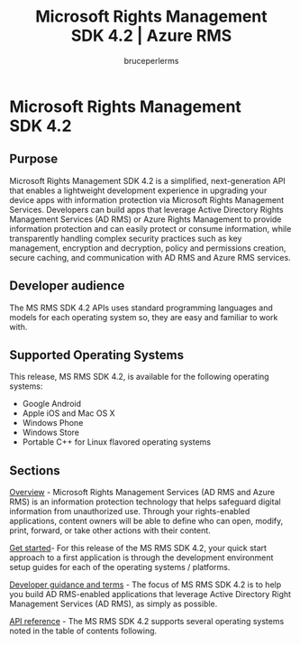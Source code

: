 ﻿---
# required metadata

title: Microsoft Rights Management SDK 4.2 | Azure RMS
description: RMS SDK 4.2 is a simplified, next-generation API that enables a lightweight development experience in upgrading your device apps with info protection.
keywords:
author: bruceperlerms
manager: mbaldwin
ms.date: 04/28/2016
ms.topic: article
ms.prod:
ms.service: rights-management
ms.technology: techgroup-identity
ms.assetid: 4ee4fa26-b4f7-478f-b360-be6f421c5718
# optional metadata

#ROBOTS:
audience: developer
#ms.devlang:
ms.reviewer: shubhamp
ms.suite: ems
#ms.tgt_pltfrm:
#ms.custom:

---

# Microsoft Rights Management SDK 4.2

## Purpose ##

Microsoft Rights Management SDK 4.2 is a simplified, next-generation API that enables a lightweight development experience in upgrading your device apps with information protection via Microsoft Rights Management Services. Developers can build apps that leverage Active Directory Rights Management Services (AD RMS) or Azure Rights Management to provide information protection and can easily protect or consume information, while transparently handling complex security practices such as key management, encryption and decryption, policy and permissions creation, secure caching, and communication with AD RMS and Azure RMS services.

## Developer audience ##

The MS RMS SDK 4.2 APIs uses standard programming languages and models for each operating system so, they are easy and familiar to work with.

## Supported Operating Systems ##

This release, MS RMS SDK 4.2, is available for the following operating systems:

- Google Android
- Apple iOS and Mac OS X
- Windows Phone
- Windows Store
- Portable C++ for Linux flavored operating systems

## Sections ##

[Overview](overview.md) - Microsoft Rights Management Services (AD RMS and Azure RMS) is an information protection technology that helps safeguard digital information from unauthorized use. Through your rights-enabled applications, content owners will be able to define who can open, modify, print, forward, or take other actions with their content.

[Get started](get-started.md)- For this release of the MS RMS SDK 4.2, your quick start approach to a first application is through the development environment setup guides for each of the operating systems / platforms.

[Developer guidance and terms](core-concepts.md) - The focus of MS RMS SDK 4.2 is to help you build AD RMS-enabled applications that leverage Active Directory Right Management Services (AD RMS), as simply as possible.

[API reference](api-reference-4-2.md) - The MS RMS SDK 4.2 supports several operating systems noted in the table of contents following.

 

 

 
